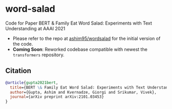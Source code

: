 # word-salad
Code for Paper BERT &amp; Family Eat Word Salad: Experiments with Text Understanding at AAAI 2021

- Please refer to the repo at [ashim95/wordsalad](https://github.com/ashim95/wordsalad) for the initial version of the code.
- **Coming Soon**: Reworked codebase compatible with newest the `transformers` repository.


## Citation

```bibtex
@article{gupta2021bert,
  title={BERT \& Family Eat Word Salad: Experiments with Text Understanding},
  author={Gupta, Ashim and Kvernadze, Giorgi and Srikumar, Vivek},
  journal={arXiv preprint arXiv:2101.03453}
}
```
